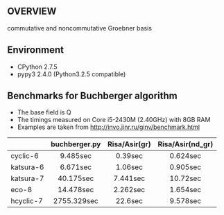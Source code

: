 OVERVIEW
--------
commutative and noncommutative Groebner basis


Environment
-----------

- CPython 2.7.5
- pypy3  2.4.0 (Python3.2.5 compatible)


Benchmarks for Buchberger algorithm
-----------------------------------
- The base field is Q
- The timings measured on Core i5-2430M (2.40GHz) with 8GB RAM
- Examples are taken from http://invo.jinr.ru/ginv/benchmark.html


|               | buchberger.py  | Risa/Asir(gr) | Risa/Asir(nd_gr)|
|:--------------|:--------------:|:-------------:|:---------------:|
|cyclic-6       | 9.485sec       | 0.39sec       |  0.624sec       |
|katsura-6      | 6.671sec       | 1.06sec       |  0.905sec       |
|katsura-7      | 40.175sec      | 7.441sec      |  10.72sec       |
|eco-8          | 14.478sec      | 2.262sec      |  1.654sec       |
|hcyclic-7      | 2755.329sec    | 22.6sec       |  9.578sec       |


